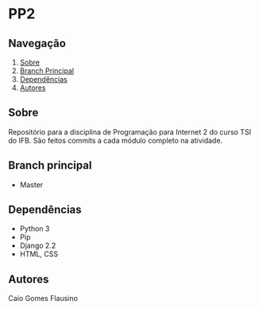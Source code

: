 # PP2

## Navegação
1. [Sobre](#sobre)
1. [Branch Principal](#branch-principal)
1. [Dependências](#dependências)
1. [Autores](#autores)

## Sobre

Repositório para a disciplina de Programação para Internet 2 do curso TSI do IFB. São feitos commits a cada módulo completo na atividade.

## Branch principal

- Master

## Dependências

- Python 3
- Pip
- Django 2.2
- HTML, CSS

## Autores

Caio Gomes Flausino
